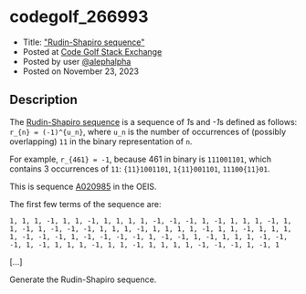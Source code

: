 # codegolf_266993

- Title: ["Rudin-Shapiro sequence"](https://codegolf.stackexchange.com/questions/266993)
- Posted at [Code Golf Stack Exchange](https://codegolf.stackexchange.com)
- Posted by user [@alephalpha](https://codegolf.stackexchange.com/users/9288)
- Posted on November 23, 2023

## Description

The [Rudin-Shapiro sequence](https://en.wikipedia.org/wiki/Rudin%E2%80%93Shapiro_sequence)
is a sequence of *1*s and *-1*s defined as follows: `r_{n} = (-1)^{u_n}`, where `u_n` is
the number of occurrences of (possibly overlapping) `11` in the binary representation
of `n`.

For example, `r_{461} = -1`, because 461 in binary is `111001101`, which
contains 3 occurrences of `11`: `{11}1001101`, `1{11}001101`, `11100{11}01`.

This is sequence [A020985](https://oeis.org/A020985) in the OEIS.

The first few terms of the sequence are:

```
1, 1, 1, -1, 1, 1, -1, 1, 1, 1, 1, -1, -1, -1, 1, -1, 1, 1, 1, -1, 1, 1, -1, 1, -1, -1, -1, 1, 1, 1, -1, 1, 1, 1, 1, -1, 1, 1, -1, 1, 1, 1, 1, -1, -1, -1, 1, -1, -1, -1, -1, 1, -1, -1, 1, -1, 1, 1, 1, -1, -1, -1, 1, -1, 1, 1, 1, -1, 1, 1, -1, 1, 1, 1, 1, -1, -1, -1, 1, -1, 1
```

\[...\]

Generate the Rudin-Shapiro sequence.

